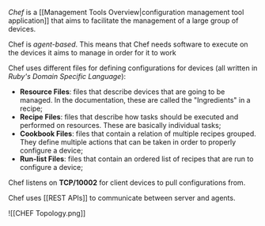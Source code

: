*Chef* is a [[Management Tools Overview|configuration management tool application]] that aims to facilitate the management of a large group of devices.

Chef is *agent-based*. This means that Chef needs software to execute on the devices it aims to manage in order for it to work

Chef uses different files for defining configurations for devices (all written in *Ruby's Domain Specific Language*):

- **Resource Files**: files that describe devices that are going to be managed. In the documentation, these are called the "Ingredients" in a recipe;
- **Recipe Files**: files that describe how tasks should be executed and performed on resources. These are basically individual tasks;
- **Cookbook Files**: files that contain a relation of multiple recipes grouped. They define multiple actions that can be taken in order to properly configure a device;
- **Run-list Files**: files that contain an ordered list of recipes that are run to configure a device;

Chef listens on **TCP/10002** for client devices to pull configurations from.

Chef uses [[REST APIs]] to communicate between server and agents.

![[CHEF Topology.png]]

